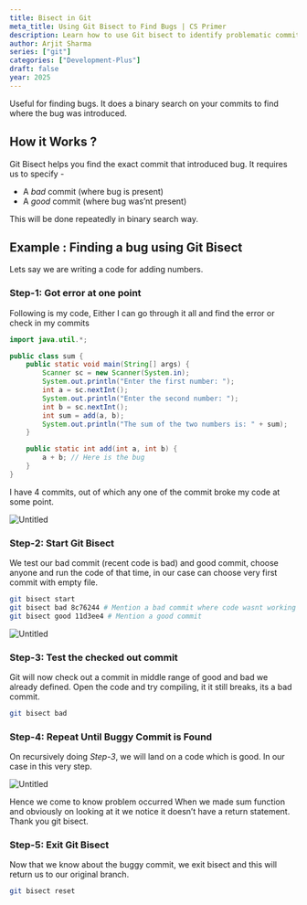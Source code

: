 ```yaml
---
title: Bisect in Git
meta_title: Using Git Bisect to Find Bugs | CS Primer
description: Learn how to use Git bisect to identify problematic commits quickly, speeding up the bug-fixing process in 2025.
author: Arjit Sharma
series: ["git"]
categories: ["Development-Plus"]
draft: false
year: 2025
---
```


Useful for finding bugs. It does a binary search on your commits to find where the bug was introduced.

## How it Works ?

Git Bisect helps you find the exact commit that introduced bug. It requires us to specify - 

- A *bad* commit (where bug is present)
- A *good* commit (where bug was’nt present)

This will be done repeatedly in binary search way.

## Example : Finding a bug using Git Bisect

Lets say we are writing a code for adding numbers. 

### Step-1: Got error at one point

Following is my code, Either I can go through it all and find the error or check in my commits

```java
import java.util.*;

public class sum {
    public static void main(String[] args) {
        Scanner sc = new Scanner(System.in);
        System.out.println("Enter the first number: ");
        int a = sc.nextInt();
        System.out.println("Enter the second number: ");
        int b = sc.nextInt();
        int sum = add(a, b);
        System.out.println("The sum of the two numbers is: " + sum);
    }

    public static int add(int a, int b) {
        a + b; // Here is the bug
    }
}
```

I have 4 commits, out of which any one of the commit broke my code at some point.

![Untitled](https://res.cloudinary.com/dwa6rcttw/image/upload/v1741782043/Untitled_13_lh4cbi.png)

### Step-2: Start Git Bisect

We test our bad commit (recent code is bad) and good commit, choose anyone and run the code of that time, in our case can choose very first commit with empty file.

```bash
git bisect start
git bisect bad 8c76244 # Mention a bad commit where code wasnt working as expected
git bisect good 11d3ee4 # Mention a good commit
```

![Untitled](https://res.cloudinary.com/dwa6rcttw/image/upload/v1741782043/Untitled_14_g809l3.png)

### Step-3: Test the checked out commit

Git will now check out a commit in middle range of good and bad we already defined. Open the code and try compiling, it it still breaks, its a bad commit.

```bash
git bisect bad
```

### Step-4: **Repeat Until Buggy Commit is Found**

On recursively doing *Step-3*, we will land on a code which is good. In our case in this very step.

![Untitled](https://res.cloudinary.com/dwa6rcttw/image/upload/v1741782044/Untitled_15_qngb4x.png)

Hence we come to know problem occurred When we made sum function and obviously on looking at it we notice it doesn’t have a return statement. Thank you git bisect.

### Step-5: Exit Git Bisect

Now that we know about the buggy commit, we exit bisect and this will return us to our original branch.

```bash
git bisect reset
```